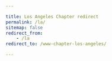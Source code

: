 ```yaml
---

title: Los Angeles Chapter redirect
permalink: /la/
sitemap: false
redirect_from: 
    - /la
redirect_to: /www-chapter-los-angeles/

---
```

